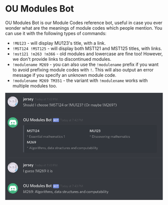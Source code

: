 # OU Modules Bot

OU Modules Bot is our Module Codes reference bot, useful in case you ever wonder what are the meanings of module codes which people mention. You can use it with the following types of commands:

 * `!MU123` - will display MU123's title, with a link.
 * `!MST124 !MST125` - will display both MST121 and MST125 titles, with links.
 * `!mst121 !m263 !m366` - old modules and lowercase are fine too! However, we don't provide links to discontinued modules.
 * `!modulename M269` - you can also use the `!modulename` prefix if you want to avoid prefixing module codes with `!`. This will also output an error message if you specify an unknown module code.
 * `!modulename M269 TM351` - the variant with `!modulename` works with multiple modules too.

![Screenshot](screenshot.png)
